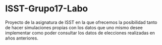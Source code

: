 # ISST-Grupo17-Labo
Proyecto de la asignatura de ISST en la que ofrecemos la posibilidad tanto de hacer simulaciones propias con 
los datos que uno mismo desee implementar como poder consultar los datos de elecciones realizadas en años anteriores. 
